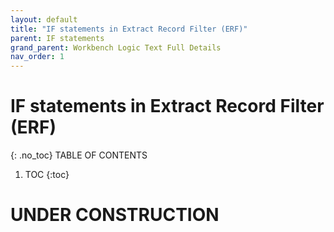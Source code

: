 ```yaml
---
layout: default
title: "IF statements in Extract Record Filter (ERF)"
parent: IF statements
grand_parent: Workbench Logic Text Full Details
nav_order: 1
---
```

# IF statements in Extract Record Filter (ERF)
{: .no_toc}
TABLE OF CONTENTS 
1. TOC
{:toc}  
 
# UNDER CONSTRUCTION

